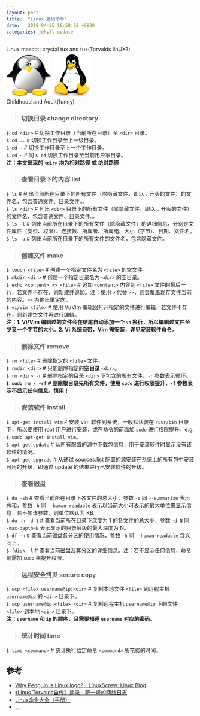 ```yaml
---
layout: post
title:  "Linux 基础命令"
date:   2018-04-25 18:58:02 +0800
categories: jekyll update
---
```

Linux mascot: crystal tux and tux(Torvalds linUX?)<br>
![crystal tux](/images/20180425/crystal_penguin.jpg)
![tux](/images/20180425/tux.jpg)<br>
Childhood and Adult(funny)

> ### 切换目录 change directory
`$ cd <dir>` # 切换工作目录（当前所在目录）至 `<dir>` 目录。<br>
`$ cd ..` # 切换工作目录至上一级目录。<br>
`$ cd -` # 切换工作目录至上一个工作目录。<br>
`$ cd ~` # 同 `$ cd` 切换工作目录至当前用户家目录。<br>
**注：本文出现的 `<dir>` 均为相对路径 或 绝对路径**

> ### 查看目录下的内容 list
`$ ls` # 列出当前所在目录下的所有文件（除隐藏文件，即以 `.` 开头的文件）的文件名，包含普通文件、目录文件...<br>
`$ ls <dir>` # 列出 `<dir>` 目录下的所有文件（除隐藏文件，即以 `.` 开头的文件）的文件名，包含普通文件、目录文件...<br>
`$ ls -l` # 列出当前所在目录下的所有文件（除隐藏文件）的详细信息，分别是文件属性（类型、权限）、连接数、所属者、所属组、大小（字节）、日期、文件名。<br>
`$ ls -a` # 列出当前所在目录下的所有文件的文件名，包含隐藏文件。

> ### 创建文件 make
`$ touch <file>` # 创建一个指定文件名为 `<file>` 的空文件。<br>
`$ mkdir <dir>` # 创建一个指定目录名为 `<dir>` 的空目录。<br>
`$ echo <content> >> <file>` # 追加 `<content>` 内容到 `<file>` 文件的最后一行，若文件不存在，则新建并追加。注：使用 `>` 代替 `>>`，则会覆盖现存文件当前的内容。`>>` 为输出重定向。<br>
`$ vi/vim <file>` # 使用 Vi/Vim 编辑器打开指定的文件进行编辑，若文件不存在，则新建空文件再进行编辑。<br>
**注：1. Vi/Vim 编辑过的文件会在结尾自动添加一个 `\n` 换行，所以编辑过文件至少又一个字节的大小。2. Vi 系统自带，Vim 需安装，详见安装软件命令。**

> ### 删除文件 remove
`$ rm <file>` # 删除指定的 `<file>` 文件。<br>
`$ rmdir <dir>` # 只能删除指定的**空目录** `<dir>`。<br>
`$ rm <dir> -r` # 删除指定的目录 `<dir>` 下包含的所有文件，`-r` 参数表示循环。<br>
**`$ sudo rm / -rf` # 删除根目录先所有文件，使用 `sudo` 进行权限提升，`-f` 参数表示不显示任何信息。慎用！**

> ### 安装软件 install
`$ apt-get install vim` # 安装 vim 软件到系统，一般默认装在 `/usr/bin` 目录下，所以要使用 root 用户进行安装，或在命令的前面加 `sudo` 进行权限提升。e.g. `$ sudo apt-get install vim`。<br>
`$ apt-get update` # 从所有配置的源中下载包信息，用于安装软件时显示没有该软件的情况。<br>
`$ apt-get upgrade` # 从通过 sources.list 配置的源安装在系统上的所有包中安装可用的升级，即通过 update 的结果进行已安装软件的升级。

> ### 查看磁盘
`$ du -sh` # 查看当前所在目录下各文件的总大小，参数 `-s` 同 `--summarize` 表示总和，参数 `-h` 同 `--human-readable` 表示以当前大小可表示的最大单位来显示信息，若不加该参数，则单位默认为 KB。<br>
`$ du -h -d 1` # 查看当前所在目录下深度为 1 的各文件的总大小，参数 `-d N` 同 `--max-depth=N` 表示显示的目录层级的最大深度为 N。<br>
`$ df -h` # 查看当前磁盘各分区的使用情况，参数 `-h` 同 `--human-readable` 含义同上。<br>
`$ fdisk -l` # 查看当前磁盘及其分区的详细信息。注：若不显示任何信息，命令前需加 `sudo` 来提升权限。

> ### 远程安全拷贝 secure copy
`$ scp <file> username@ip:<dir>` # 复制本地文件 `<file>` 到远程主机 `username@ip` 的 `<dir>` 目录下。<br>
`$ scp username@ip:<file> <dir>` # 复制远程主机 `username@ip` 下的文件 `<file>` 到本地 `<dir>` 目录下。<br>
**注：`username` 和 `ip` 的顺序，且需要知道 `username` 对应的密码。**

> ### 统计时间 time
`$ time <command>` # 统计执行给定命令 `<command>` 所花费的时间。

## 参考
* [Why Penguin is Linux logo? - LinuxScrew: Linux Blog](http://www.linuxscrew.com/2007/11/14/why-penguin-is-linux-logo)
* [《Linus Torvalds自传》摘录 - 阮一峰的网络日志](http://www.ruanyifeng.com/blog/2012/09/linus_torvalds.html)
* [Linux命令大全（手册）](http://man.linuxde.net)
* [...](http://github.com/mistydew)
